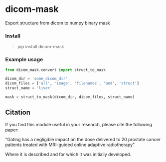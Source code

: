 # dicom-mask

Export structure from dicom to numpy binary mask

### Install

> pip install dicom-mask

### Example usage

```python
from dicom_mask.convert import struct_to_mask

dicom_dir = 'some_dicom_dir'
dicom_files = ['all', 'image', 'filenames', 'and', 'struct']
struct_name = 'liver' 

mask = struct_to_mask(dicom_dir, dicom_files, struct_name)
```

## Citation

If you find this module useful in your research, please cite the following paper:

"Gating has a negligible impact on the dose delivered to 20 prostate cancer patients treated with MRI-guided online adaptive radiotherapy"

Where it is described and for which it was initially developed.
